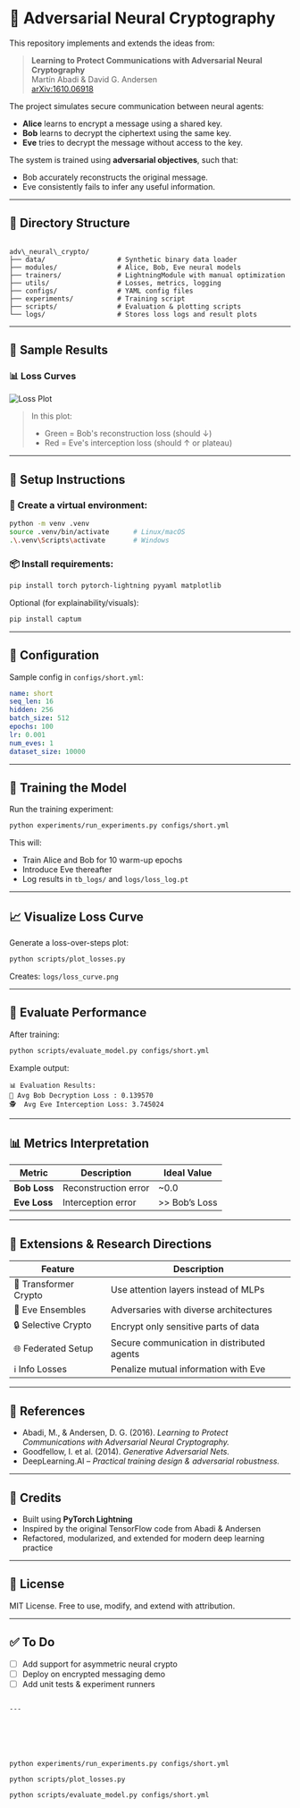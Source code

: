 
# 🔐 Adversarial Neural Cryptography

This repository implements and extends the ideas from:

> **Learning to Protect Communications with Adversarial Neural Cryptography**  
> Martín Abadi & David G. Andersen  
> [arXiv:1610.06918](https://arxiv.org/abs/1610.06918)

The project simulates secure communication between neural agents:

- **Alice** learns to encrypt a message using a shared key.
- **Bob** learns to decrypt the ciphertext using the same key.
- **Eve** tries to decrypt the message without access to the key.

The system is trained using **adversarial objectives**, such that:
- Bob accurately reconstructs the original message.
- Eve consistently fails to infer any useful information.

---

## 📁 Directory Structure

```

adv\_neural\_crypto/
├── data/                  # Synthetic binary data loader
├── modules/               # Alice, Bob, Eve neural models
├── trainers/              # LightningModule with manual optimization
├── utils/                 # Losses, metrics, logging
├── configs/               # YAML config files
├── experiments/           # Training script
├── scripts/               # Evaluation & plotting scripts
└── logs/                  # Stores loss logs and result plots

````

---

## 🧪 Sample Results

### 📊 Loss Curves

![Loss Plot](logs/loss_curve.png)

> In this plot:
> - Green = Bob's reconstruction loss (should ↓)
> - Red = Eve's interception loss (should ↑ or plateau)

---

## 🔧 Setup Instructions

### 🐍 Create a virtual environment:

```bash
python -m venv .venv
source .venv/bin/activate      # Linux/macOS
.\.venv\Scripts\activate       # Windows
````

### 📦 Install requirements:

```bash
pip install torch pytorch-lightning pyyaml matplotlib
```

Optional (for explainability/visuals):

```bash
pip install captum
```

---

## 📄 Configuration

Sample config in `configs/short.yml`:

```yaml
name: short
seq_len: 16
hidden: 256
batch_size: 512
epochs: 100
lr: 0.001
num_eves: 1
dataset_size: 10000
```

---

## 🚀 Training the Model

Run the training experiment:

```bash
python experiments/run_experiments.py configs/short.yml
```

This will:

* Train Alice and Bob for 10 warm-up epochs
* Introduce Eve thereafter
* Log results in `tb_logs/` and `logs/loss_log.pt`

---

## 📈 Visualize Loss Curve

Generate a loss-over-steps plot:

```bash
python scripts/plot_losses.py
```

Creates: `logs/loss_curve.png`

---

## 🧪 Evaluate Performance

After training:

```bash
python scripts/evaluate_model.py configs/short.yml
```

Example output:

```
📊 Evaluation Results:
🔐 Avg Bob Decryption Loss : 0.139570
🕵️  Avg Eve Interception Loss: 3.745024
```

---

## 📊 Metrics Interpretation

| Metric       | Description          | Ideal Value   |
| ------------ | -------------------- | ------------- |
| **Bob Loss** | Reconstruction error | \~0.0         |
| **Eve Loss** | Interception error   | >> Bob’s Loss |

---

## 🔁 Extensions & Research Directions

| Feature               | Description                                |
| --------------------- | ------------------------------------------ |
| 🧠 Transformer Crypto | Use attention layers instead of MLPs       |
| 🔀 Eve Ensembles      | Adversaries with diverse architectures     |
| 🔒 Selective Crypto   | Encrypt only sensitive parts of data       |
| 🌐 Federated Setup    | Secure communication in distributed agents |
| ℹ️  Info Losses       | Penalize mutual information with Eve       |

---

## 🧠 References

* Abadi, M., & Andersen, D. G. (2016). *Learning to Protect Communications with Adversarial Neural Cryptography.*
* Goodfellow, I. et al. (2014). *Generative Adversarial Nets.*
* DeepLearning.AI – *Practical training design & adversarial robustness.*

---

## 🙏 Credits

* Built using **PyTorch Lightning**
* Inspired by the original TensorFlow code from Abadi & Andersen
* Refactored, modularized, and extended for modern deep learning practice

---

## 📜 License

MIT License. Free to use, modify, and extend with attribution.

---

## ✅ To Do

* [ ] Add support for asymmetric neural crypto
* [ ] Deploy on encrypted messaging demo
* [ ] Add unit tests & experiment runners

```

---






python experiments/run_experiments.py configs/short.yml

python scripts/plot_losses.py

python scripts/evaluate_model.py configs/short.yml
